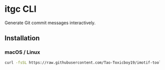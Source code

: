 # itgc CLI

Generate Git commit messages interactively.

## Installation

### macOS / Linux

```bash
curl -fsSL https://raw.githubusercontent.com/Tao-Toxicboy19/imotif-tools/main/install.sh | bash
